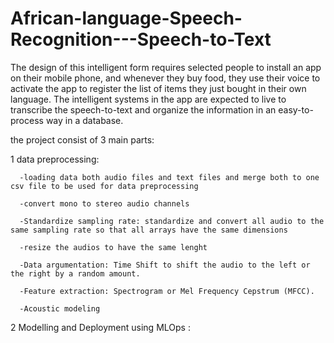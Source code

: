# African-language-Speech-Recognition---Speech-to-Text


The design of this intelligent form requires selected people to install an app on their mobile phone, and whenever they buy food, 
they use their voice to activate the app to register the list of items they just bought in their own language.
The intelligent systems in the app are expected to live to transcribe the speech-to-text and organize the information in an easy-to-process way in a database. 

the project consist of 3 main parts:

  1 data preprocessing:
  
      -loading data both audio files and text files and merge both to one csv file to be used for data preprocessing
      
      -convert mono to stereo audio channels
      
      -Standardize sampling rate: standardize and convert all audio to the same sampling rate so that all arrays have the same dimensions
      
      -resize the audios to have the same lenght
      
      -Data argumentation: Time Shift to shift the audio to the left or the right by a random amount. 
      
      -Feature extraction: Spectrogram or Mel Frequency Cepstrum (MFCC).
      
      -Acoustic modeling
      
      
 2 Modelling and Deployment using MLOps :
      
      
      
      
